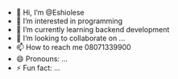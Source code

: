 - 👋 Hi, I’m @Eshiolese
- 👀 I’m interested in programming 
- 🌱 I’m currently learning backend development 
- 💞️ I’m looking to collaborate on ...
- 📫 How to reach me 08071339900
- 😄 Pronouns: ...
- ⚡ Fun fact: ...

<!---
Eshiolese/Eshiolese is a ✨ special ✨ repository because its `README.md` (this file) appears on your GitHub profile.
You can click the Preview link to take a look at your changes.
--->
